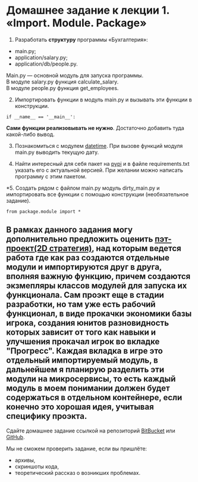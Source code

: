 # Домашнее задание к лекции 1. «Import. Module. Package»

1. Разработать **структуру** программы «Бухгалтерия»:
- main.py;  
- application/salary.py;  
- application/db/people.py.

Main.py — основной модуль для запуска программы.  
В модуле salary.py функция calculate_salary.  
В модуле people.py функция get_employees.  

2. Импортировать функции в модуль main.py и вызывать эти функции в конструкции.
```
if __name__ == '__main__':
```
**Сами функции реализовывать не нужно**. Достаточно добавить туда какой-либо вывод.

3. Познакомиться с модулем [datetime](https://pythonworld.ru/moduli/modul-datetime.html). 
При вызове функций модуля main.py выводить текущую дату.

4. Найти интересный для себя пакет на [pypi](https://pypi.org/) и в файле requirements.txt указать его с актуальной версией. При желании можно написать программу с этим пакетом.

\*5. Создать рядом с файлом main.py модуль dirty_main.py и импортировать все функции с помощью
конструкции (необязательное задание).
```
from package.module import *
```


В рамках данного задания могу дополнительно предложить оценить [пэт-проект(2D стратегия)](https://github.com/Destian1995/Dev-python/tree/main/Evo_war), над которым ведется работа где как раз создаются отдельные модули и импортируются друг в друга, вполняя важную функцию, причем создаются экзмепляры классов модулей для запуска их функционала. Сам проэкт еще в стадии разработки, но там уже есть рабочий функционал, в виде прокачки экономики базы игрока, создания юнитов разновидность которых зависит от того как навыки и улучшения прокачал игрок во вкладке "Прогресс".
Каждая вкладка в игре это отдельный импортируемый модуль, в дальнейшем я планирую разделить эти модули на микросервисы, то есть каждый модуль в моем понимании должен будет содержаться в отдельном контейнере, если конечно это хорошая идея, учитывая специфику проэкта.
---
Сдайте домашнее задание ссылкой на репозиторий [BitBucket](https://bitbucket.org/) или [GitHub](https://github.com/).

Мы не сможем проверить задание, если вы пришлёте:

* архивы,
* скриншоты кода,
* теоретический рассказ о возникших проблемах.    



